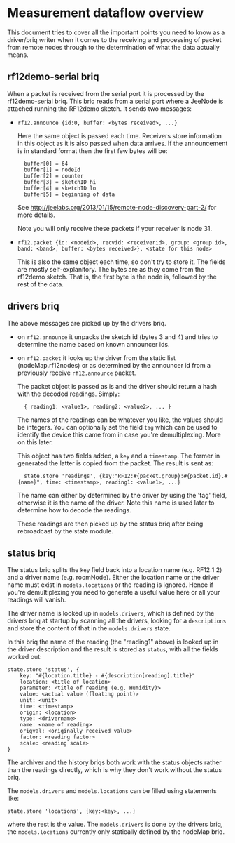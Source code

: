 Measurement dataflow overview
=============================

This document tries to cover all the important points you need to know as a
driver/briq writer when it comes to the receiving and processing of packet
from remote nodes through to the determination of what the data actually
means.

rf12demo-serial briq
--------------------

When a packet is received from the serial port it is processed by the
rf12demo-serial briq.  This briq reads from a serial port where a JeeNode
is attached running the RF12demo sketch.  It sends two messages:

* `rf12.announce {id:0, buffer: <bytes received>, ...}`

  Here the same object is passed each time. Receivers store information in this object as it is also passed when data arrives.
  If the announcement is in standard format then the first few bytes will be:

        buffer[0] = 64
        buffer[1] = nodeId
        buffer[2] = counter
        buffer[3] = sketchID hi
        buffer[4] = sketchID lo
        buffer[5] = beginning of data

  See http://jeelabs.org/2013/01/15/remote-node-discovery-part-2/ for more details.

  Note you will only receive these packets if your receiver is node 31.

* `rf12.packet {id: <nodeid>, recvid: <receiverid>, group: <group id>, band: <band>, buffer: <bytes received>}, <state for this node>`

  This is also the same object each time, so don't try to store it. The
fields are mostly self-explanitory.  The bytes are as they come from the
rf12demo sketch.  That is, the first byte is the node is, followed by the
rest of the data.

drivers briq
------------

The above messages are picked up by the drivers briq.

* on `rf12.announce` it unpacks the sketch id (bytes 3 and 4) and tries to
  determine the name based on known announcer ids.

* on `rf12.packet` it looks up the driver from the static list
  (nodeMap.rf12nodes) or as determined by the announcer id from a previously
  receive `rf12.announce` packet.

  The packet object is passed as is and the driver should return a hash with the decoded readings. Simply:

        { reading1: <value1>, reading2: <value2>, ... }

  The names of the readings can be whatever you like, the values should be
  integers.  You can optionally set the field `tag` which can be used to
  identify the device this came from in case you're demultiplexing. More on this later.

  This object has two fields added, a `key` and a `timestamp`. The former in
  generated the latter is copied from the packet.  The result is sent as:

        state.store 'readings', {key:"RF12:#{packet.group}:#{packet.id}.#{name}", time: <timestamp>, reading1: <value1>, ...}

  The name can either by determined by the driver by using the 'tag' field,
  otherwise it is the name of the driver. Note this name is used later to
  determine how to decode the readings.

  These readings are then picked up by the status briq after being rebroadcast by the state module.

status briq
-----------

The status briq splits the `key` field back into a location name (e.g.
RF12:1:2) and a driver name (e.g.  roomNode).  Either the location name or
the driver name must exist in `models.locations` or the reading is ignored.
Hence if you're demultiplexing you need to generate a useful value here or
all your readings will vanish.

The driver name is looked up in `models.drivers`, which is defined by the
drivers briq at startup by scanning all the drivers, looking for a
`descriptions` and store the content of that in the `models.drivers` state.

In this briq the name of the reading (the "reading1" above) is looked up in
the driver description and the result is stored as `status`, with all the
fields worked out:

    state.store 'status', {
        key: "#{location.title} - #{description[reading].title}"
        location: <title of location>
        parameter: <title of reading (e.g. Humidity)>
        value: <actual value (floating point)>
        unit: <unit>
        time: <timestamp>
        origin: <location>
        type: <drivername>
        name: <name of reading>
        origval: <originally received value>
        factor: <reading factor>
        scale: <reading scale>
    }

The archiver and the history briqs both work with the status objects rather
than the readings directly, which is why they don't work without the status
briq.

The `models.drivers` and `models.locations` can be filled using statements like:

    state.store 'locations', {key:<key>, ...}

where the rest is the value. The `models.drivers` is done by the drivers
briq, the `models.locations` currently only statically defined by the
nodeMap briq.
